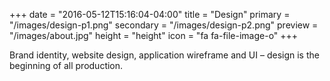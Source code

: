 +++
date = "2016-05-12T15:16:04-04:00"
title = "Design"
primary = "/images/design-p1.png"
secondary = "/images/design-p2.png"
preview = "/images/about.jpg"
height = "height"
icon = "fa fa-file-image-o"
+++

Brand identity, website design, application wireframe and UI – design is the beginning of all production.
